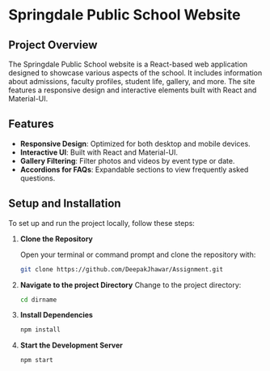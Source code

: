 # Springdale Public School Website

## Project Overview

The Springdale Public School website is a React-based web application designed to showcase various aspects of the school. It includes information about admissions, faculty profiles, student life, gallery, and more. The site features a responsive design and interactive elements built with React and Material-UI.

## Features

- **Responsive Design**: Optimized for both desktop and mobile devices.
- **Interactive UI**: Built with React and Material-UI.
- **Gallery Filtering**: Filter photos and videos by event type or date.
- **Accordions for FAQs**: Expandable sections to view frequently asked questions.

## Setup and Installation

To set up and run the project locally, follow these steps:

1. **Clone the Repository**

   Open your terminal or command prompt and clone the repository with:
   ```bash
   git clone https://github.com/DeepakJhawar/Assignment.git

2. **Navigate to the project Directory**
    Change to the project directory:
    ```bash
   cd dirname

3. **Install Dependencies**
    ```bash
    npm install

4. **Start the Development Server**
    ```bash
    npm start

